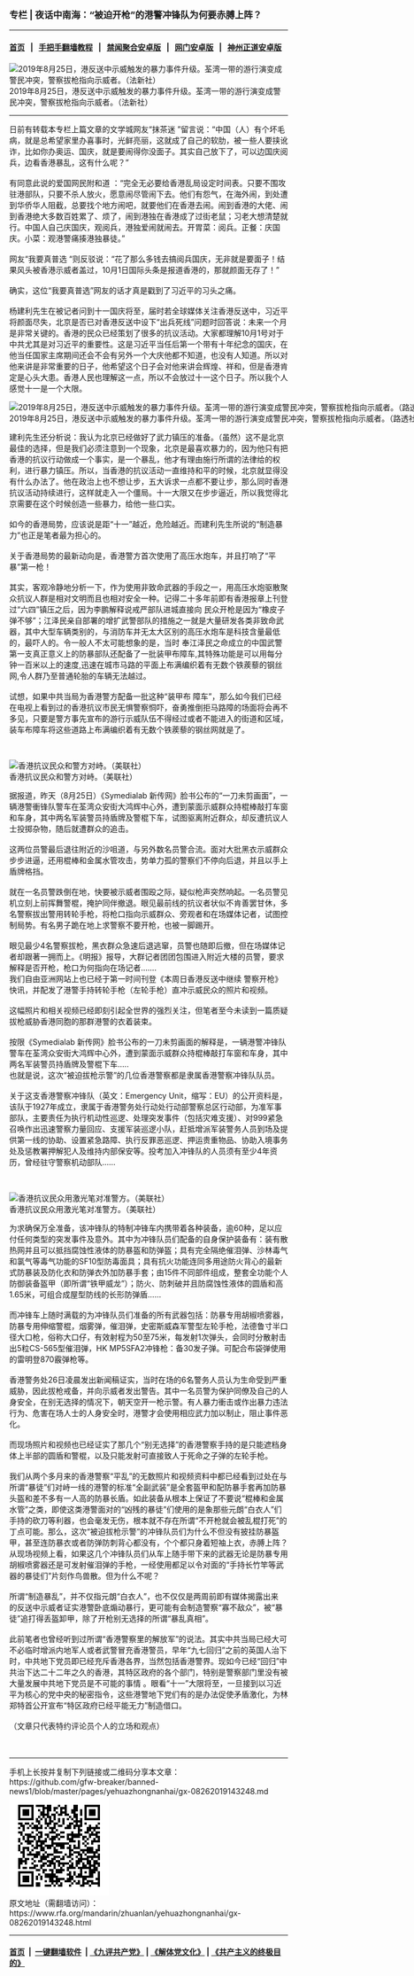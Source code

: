 ### 专栏 | 夜话中南海：“被迫开枪”的港警冲锋队为何要赤膊上阵？
------------------------

#### [首页](https://github.com/gfw-breaker/banned-news1/blob/master/README.md) &nbsp;&nbsp;|&nbsp;&nbsp; [手把手翻墙教程](https://github.com/gfw-breaker/guides/wiki) &nbsp;&nbsp;|&nbsp;&nbsp; [禁闻聚合安卓版](https://github.com/gfw-breaker/bn-android) &nbsp;&nbsp;|&nbsp;&nbsp; [网门安卓版](https://github.com/oGate2/oGate) &nbsp;&nbsp;|&nbsp;&nbsp; [神州正道安卓版](https://github.com/SzzdOgate/update) 



<div id="headerimg">
 <img alt="2019年8月25日，港反送中示威触发的暴力事件升级。荃湾一带的游行演变成警民冲突，警察拔枪指向示威者。（法新社） " src="https://www.rfa.org/mandarin/yataibaodao/gangtai/gf2-08262019093853.html/000_1JR1XN-1.jpg/@@images/c0275f06-42e4-45f6-8f7b-b98a12ba890b.jpeg" title="2019年8月25日，港反送中示威触发的暴力事件升级。荃湾一带的游行演变成警民冲突，警察拔枪指向示威者。（法新社） "/>
 <div id="headerimgcontents">
  <div id="headerimgcaption">
   <span>
    2019年8月25日，港反送中示威触发的暴力事件升级。荃湾一带的游行演变成警民冲突，警察拔枪指向示威者。（法新社）
   </span>
   <!-- zoomattribute -->
  </div>
  <!-- headerimgcaption -->
 </div>
 <!-- headerimagecontents -->
</div>

<hr/>
<div id="storytext">
 <div>
  <div class="slot_header">
  </div>
 </div>
 <p>
  日前有转载本专栏上篇文章的文学城网友“抹茶迷 ”留言说：“中国（人）有个坏毛病，就是总希望家里办喜事时，光鲜亮丽，这就成了自己的软肋，被一些人要挟讹诈，比如你办奥运、国庆，就是要闹得你没面子。其实自己放下了，可以边国庆阅兵，边看香港暴乱，这有什么呢？”
  <br/>
  <br/>
  有同意此说的爱国网民附和道 ：“完全无必要给香港乱局设定时间表。只要不围攻驻港部队，只要不杀人放火，愿意闹尽管闹下去。他们有怨气，在海外闹，到处遭到华侨华人阻截，总要找个地方闹吧，就要他们在香港去闹。闹到香港的大佬、闹到香港绝大多数百姓累了、烦了，闹到港独在香港成了过街老鼠；习老大想清楚就行。中国人自己庆国庆，观阅兵，港独爱闹就闹去。开胃菜：阅兵。正餐：庆国庆。小菜：观港警痛揍港独暴徒。”
  <br/>
  <br/>
  网友“我要真普选 “则反驳说：“花了那么多钱去搞阅兵国庆，无非就是要面子！结果风头被香港示威者盖过，10月1日国际头条是报道香港的，那就颜面无存了！”
  <br/>
  <br/>
  确实，这位“我要真普选”网友的话才真是戳到了习近平的习头之痛。
  <br/>
  <br/>
  杨建利先生在被记者问到十一国庆将至，届时若全球媒体关注香港反送中，习近平将颜面尽失，北京是否已对香港反送中设下“出兵死线”问题时回答说：未来一个月是非常关键的。香港的民众已经策划了很多的抗议活动。大家都理解10月1号对于中共尤其是对习近平的重要性。这是习近平当任后第一个带有十年纪念的国庆，在他当任国家主席期间还会不会有另外一个大庆他都不知道，也没有人知道。所以对他来讲是非常重要的日子，他希望这个日子会对他来讲会辉煌、祥和，但是香港肯定是心头大患。香港人民也理解这一点，所以不会放过十一这个日子。所以我个人感觉十一是一个大限。
 </p>
 <p>
  <div class="image-inline captioned" style="width:1500px;">
   <div style="width:1500px;">
    <img alt="2019年8月25日，港反送中示威触发的暴力事件升级。荃湾一带的游行演变成警民冲突，警察拔枪指向示威者。（路透社）" src="https://www.rfa.org/mandarin/yataibaodao/gangtai/gf2-08262019093853.html/2019-08-25T123917Z_2040552389_RC1BB90818D0_RTRMADP_3_HONGKONG-PROTESTS.JPG" title="2019年8月25日，港反送中示威触发的暴力事件升级。荃湾一带的游行演变成警民冲突，警察拔枪指向示威者。（路透社）
"/>
   </div>
   <div class="image-caption">
    <span style="width:1500px;">
     2019年8月25日，港反送中示威触发的暴力事件升级。荃湾一带的游行演变成警民冲突，警察拔枪指向示威者。（路透社）
    </span>
    <span class="copyright">
    </span>
   </div>
  </div>
 </p>
 <p>
  建利先生还分析说：我认为北京已经做好了武力镇压的准备。（虽然）这不是北京最佳的选择，但是我们必须注意到一个现象，北京是最喜欢暴力的，因为他只有把香港的抗议行动做成一个事实，是一个暴乱，他才有理由施行所谓的法律给的权利，进行暴力镇压。所以，当香港的抗议活动一直维持和平的时候，北京就显得没有什么办法了。他在政治上也不想让步，五大诉求一点都不要让步，那么同时香港抗议活动持续进行，这样就走入一个僵局。十一大限又在步步逼近，所以我觉得北京需要在这个时候创造一些暴力，给他一些口实。
  <br/>
  <br/>
  如今的香港局势，应该说是距“十一”越近，危险越近。而建利先生所说的“制造暴力”也正是笔者最为担心的。
  <br/>
  <br/>
  关于香港局势的最新动向是，香港警方首次使用了高压水炮车，并且打响了“平暴”第一枪！
  <br/>
  <br/>
  其实，客观冷静地分析一下，作为使用非致命武器的手段之一，用高压水炮驱散聚众抗议人群是相对文明而且也相对安全一种。记得二十多年前即有香港报章上刊登过“六四”镇压之后，因为李鹏解释说戒严部队进城直接向 民众开枪是因为“橡皮子弹不够”；江泽民亲自部署的增扩武警部队的措施之一就是大量研发各类非致命武器，其中大型车辆类别的，与消防车并无太大区别的高压水炮车是科技含量最低的，最吓人的。令一般人不太可能想象的是，当时 奉江泽民之命成立的中国武警第一支真正意义上的防暴部队还配备了一批装甲布障车,其特殊功能是可以用每分钟一百米以上的速度,迅速在城市马路的平面上布满编织着有无数个铁蒺藜的钢丝网,令人群乃至普通轮胎的车辆无法越过。
  <br/>
  <br/>
  试想，如果中共当局为香港警方配备一批这种“装甲布 障车”，那么如今我们已经在电视上看到过的香港抗议市民无惧警察恫吓，奋勇推倒拒马路障的场面将会再不多见，只要是警方事先宣布的游行示威队伍不得经过或者不能进入的街道和区域，装车布障车将这些道路上布满编织着有无数个铁蒺藜的钢丝网就是了。
 </p>
 <p>
  <br/>
  <div class="image-inline captioned" style="width:1500px;">
   <div style="width:1500px;">
    <img alt="香港抗议民众和警方对峙。（美联社）" src="https://www.rfa.org/mandarin/zhuanlan/yehuazhongnanhai/gx-08262019143248.html/AP_19237468351077.jpg" title="香港抗议民众和警方对峙。（美联社）"/>
   </div>
   <div class="image-caption">
    <span style="width:1500px;">
     香港抗议民众和警方对峙。（美联社）
    </span>
    <span class="copyright">
    </span>
   </div>
  </div>
 </p>
 <p>
  据报道，昨天（8月25日）《Symedialab 新传网》脸书公布的“一刀未剪画面”，一辆港警衝锋队警车在荃湾众安街大鸿辉中心外，遭到蒙面示威群众持棍棒敲打车窗和车身，其中两名军装警员持盾牌及警棍下车，试图驱离附近群众，却反遭抗议人士投掷杂物，随后就遭群众的追击。
  <br/>
  <br/>
  这两位员警最后退往附近的沙咀道，与另外数名员警合流。面对大批黑衣示威群众步步进逼，还用棍棒和金属水管攻击，势单力孤的警察们不停向后退，并且以手上盾牌格挡。
  <br/>
  <br/>
  就在一名员警跌倒在地，快要被示威者围殴之际，疑似枪声突然响起。一名员警见机立刻上前挥舞警棍，掩护同伴撤退。眼见最前线的抗议者状似不肯善罢甘休，多名警察拔出警用转轮手枪，将枪口指向示威群众、旁观者和在场媒体记者，试图控制局势。有名男子跪在地上求警察不要开枪，也被一脚踢开。
  <br/>
  <br/>
  眼见最少4名警察拔枪，黑衣群众急速后退逃窜，员警也随即后撤，但在场媒体记者却跟著一拥而上。《明报》报导，大群记者团团包围进入附近大楼的员警，要求解释是否开枪，枪口为何指向在场记者…….
  <br/>
  我们自由亚洲网站上也已经于第一时间刊登《本周日香港反送中继续 警察开枪》快讯，并配发了港警手持转轮手枪（左轮手枪）直冲示威民众的照片和视频。
  <br/>
  <br/>
  这幅照片和相关视频已经即刻引起全世界的强烈关注，但笔者至今未读到一篇质疑拔枪威胁香港同胞的那群港警的衣着装束。
  <br/>
  <br/>
  按限《Symedialab 新传网》脸书公布的一刀未剪画面的解释是，一辆港警冲锋队警车在荃湾众安街大鸿辉中心外，遭到蒙面示威群众持棍棒敲打车窗和车身，其中两名军装警员持盾牌及警棍下车…..
  <br/>
  也就是说，这次“被迫拔枪示警”的几位香港警察都是隶属香港警察冲锋队队员。
  <br/>
  <br/>
  关于这支香港警察冲锋队（英文：Emergency Unit，缩写：EU）的公开资料是，该队于1927年成立，隶属于香港警务处行动处行动部警察总区行动部，为准军事部队，主要责任为执行机动性巡逻、处理突发事件（包括灾难支援）、对999紧急召唤作出迅速警察力量回应、支援军装巡逻小队，赶抵增派军装警务人员到场及提供第一线的协助、设置紧急路障、执行反罪恶巡逻、押运贵重物品、协助入境事务处及惩教署押解犯人及维持内部保安等。投考加入冲锋队的人员须有至少4年资历，曾经驻守警察机动部队……
 </p>
 <p>
  <br/>
  <div class="image-inline captioned" style="width:2500px;">
   <div style="width:2500px;">
    <img alt="香港抗议民众用激光笔对准警方。（美联社）" src="https://www.rfa.org/mandarin/zhuanlan/yehuazhongnanhai/gx-08262019143248.html/2" title="香港抗议民众用激光笔对准警方。（美联社）"/>
   </div>
   <div class="image-caption">
    <span style="width:2500px;">
     香港抗议民众用激光笔对准警方。（美联社）
    </span>
    <span class="copyright">
    </span>
   </div>
  </div>
 </p>
 <p>
  为求确保万全准备，该冲锋队的特制冲锋车内携带着各种装备，逾60种，足以应付任何类型的突发事件及意外。其中为冲锋队员们配备的自身保护装备有：装有散热网并且可以抵挡腐蚀性液体的防暴盔和防弹盔；具有完全隔绝催泪弹、沙林毒气和氯气等毒气功能的SF10型防毒面具；具有抗火功能连同多用途防火背心的最新式防暴装及防化衣和防弹衣外加防暴手套；由15件不同部件组成，整套全功能个人防御装备盔甲（即所谓“铁甲威龙”）；防火、防刺破并且防腐蚀性液体的圆盾和高1.65米，可组合成屋型防线的长形防弹盾……
  <br/>
  <br/>
  而冲锋车上随时满载的为冲锋队员们准备的所有武器包括：防暴专用胡椒喷雾器，防暴专用伸缩警棍，烟雾弹，催泪弹，史密斯威森军警型左轮手枪，法德鲁寸半口径大口枪，俗称大口仔，有效射程为50至75米，每发射1次弹头，会同时分散射击出5粒CS-565型催泪弹，HK MP5SFA2冲锋枪：备30发子弹。可配合布袋弹使用的雷明登870霰弹枪等。
  <br/>
  <br/>
  香港警务处26日凌晨发出新闻稿证实，当时在场的6名警务人员认为生命受到严重威胁，因此拔枪戒备，并向示威者发出警告。其中一名员警为保护同僚及自己的人身安全，在别无选择的情况下，朝天空开一枪示警。有人暴力衝击或作出暴力违法行为、危害在场人士的人身安全时，港警才会使用相应武力加以制止，阻止事件恶化。
  <br/>
  <br/>
  而现场照片和视频也已经证实了那几个“别无选择”的香港警察手持的是只能遮档身体上半部的圆盾和警棍，以及只能发射可直接致人于死命之子弹的左轮手枪。
  <br/>
  <br/>
  我们从两个多月来的香港警察“平乱”的无数照片和视频资料中都已经看到过处在与所谓“暴徒”们对峙一线的港警的标准“全副武装”是全套盔甲和配防暴手套再加防暴头盔和差不多有一人高的防暴长盾。如此装备从根本上保证了不要说“棍棒和金属水管”之类，即使这类港警面对的“凶残的暴徒”们使用的是象那些元朗“白衣人”们手持的砍刀等利器，也会毫发无伤，根本就不存在所谓“不开枪就会被乱棍打死”的丁点可能。那么，这次“被迫拔枪示警”的冲锋队员们为什么不但没有披挂防暴盔甲，甚至连防暴衣或者防弹防刺背心都没有，个个都只身着短袖上衣，赤膊上阵？从现场视频上看，如果这几个冲锋队员们从车上随手带下来的武器无论是防暴专用胡椒喷雾器还是可发射催泪弹的手枪，一经使用都足以令对面的“手持长竹竿等武器的暴徒们”片刻作鸟兽散。但为什么不呢？
  <br/>
  <br/>
  所谓“制造暴乱”，并不仅指元朗“白衣人”，也不仅仅是两周前即有媒体揭露出来 的反送中示威者证实港警卧底煽动暴行，更可能有会制造警察“寡不敌众”，被“暴徒”追打得丢盔卸甲，除了开枪别无选择的所谓“暴乱真相”。
  <br/>
  <br/>
  此前笔者也曾经听到过所谓“香港警察里的解放军”的说法。其实中共当局已经大可不必临时增派内地军人或者武警冒充香港警员，早年“九七回归”之前的英国人治下时，中共地下党员即已经充斥香港各界，当然包括香港警界。现如今已经“回归”中共治下达二十二年之久的香港，其特区政府的各个部门，特别是警察部门里没有被大量发展中共地下党员是不可能的事情 。眼看“十一”大限将至，一旦接到以习近平为核心的党中央的秘密指令，这些港警地下党们有的是办法促使矛盾激化，为林郑特首公开宣布“特区政府已经平能无力”制造借口。
  <br/>
  <br/>
  （文章只代表特约评论员个人的立场和观点）
  <br/>
  <br/>
  <br/>
 </p>
</div>

<hr/>
手机上长按并复制下列链接或二维码分享本文章：<br/>
https://github.com/gfw-breaker/banned-news1/blob/master/pages/yehuazhongnanhai/gx-08262019143248.md <br/>
<a href='https://github.com/gfw-breaker/banned-news1/blob/master/pages/yehuazhongnanhai/gx-08262019143248.md'><img src='https://github.com/gfw-breaker/banned-news1/blob/master/pages/yehuazhongnanhai/gx-08262019143248.md.png'/></a> <br/>
原文地址（需翻墙访问）：https://www.rfa.org/mandarin/zhuanlan/yehuazhongnanhai/gx-08262019143248.html


------------------------
#### [首页](https://github.com/gfw-breaker/banned-news1/blob/master/README.md) &nbsp;|&nbsp; [一键翻墙软件](https://github.com/gfw-breaker/nogfw/blob/master/README.md) &nbsp;| [《九评共产党》](https://github.com/gfw-breaker/9ping.md/blob/master/README.md#九评之一评共产党是什么) | [《解体党文化》](https://github.com/gfw-breaker/jtdwh.md/blob/master/README.md) | [《共产主义的终极目的》](https://github.com/gfw-breaker/gczydzjmd.md/blob/master/README.md)

